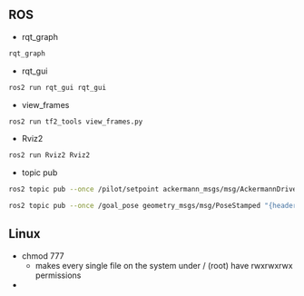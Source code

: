 ## ROS
- rqt_graph 
```bash
rqt_graph
```
- rqt_gui 
```bash
ros2 run rqt_gui rqt_gui
```
- view_frames 
```bash
ros2 run tf2_tools view_frames.py 
```
- Rviz2
```bash
ros2 run Rviz2 Rviz2
```
- topic pub
```bash
ros2 topic pub --once /pilot/setpoint ackermann_msgs/msg/AckermannDrive "{speed: 3}"
```
```bash
ros2 topic pub --once /goal_pose geometry_msgs/msg/PoseStamped "{header: {stamp: {sec: 0, nanosec: 0}, frame_id: 'map'}, pose: {position: {x: -200, y: -30, z: 0.0}, orientation: {x: 0.0, y: 0.0, z: 0.3, w: 1.0}}}"
```

## Linux 
- chmod 777
	- makes every single file on the system under / (root) have rwxrwxrwx permissions 
- 